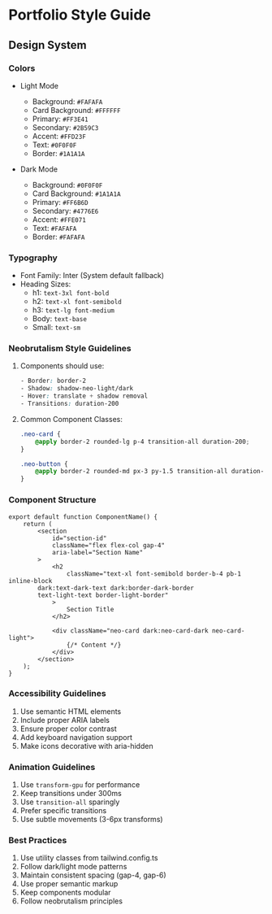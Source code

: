 # Portfolio Style Guide

## Design System

### Colors

-   Light Mode

    -   Background: `#FAFAFA`
    -   Card Background: `#FFFFFF`
    -   Primary: `#FF3E41`
    -   Secondary: `#2B59C3`
    -   Accent: `#FFD23F`
    -   Text: `#0F0F0F`
    -   Border: `#1A1A1A`

-   Dark Mode
    -   Background: `#0F0F0F`
    -   Card Background: `#1A1A1A`
    -   Primary: `#FF6B6D`
    -   Secondary: `#4776E6`
    -   Accent: `#FFE071`
    -   Text: `#FAFAFA`
    -   Border: `#FAFAFA`

### Typography

-   Font Family: Inter (System default fallback)
-   Heading Sizes:
    -   h1: `text-3xl font-bold`
    -   h2: `text-xl font-semibold`
    -   h3: `text-lg font-medium`
    -   Body: `text-base`
    -   Small: `text-sm`

### Neobrutalism Style Guidelines

1. Components should use:

    ```css
    - Border: border-2
    - Shadow: shadow-neo-light/dark
    - Hover: translate + shadow removal
    - Transitions: duration-200
    ```

2. Common Component Classes:

    ```css
    .neo-card {
    	@apply border-2 rounded-lg p-4 transition-all duration-200;
    }

    .neo-button {
    	@apply border-2 rounded-md px-3 py-1.5 transition-all duration-200;
    }
    ```

### Component Structure

```tsx
export default function ComponentName() {
	return (
		<section
			id="section-id"
			className="flex flex-col gap-4"
			aria-label="Section Name"
		>
			<h2
				className="text-xl font-semibold border-b-4 pb-1 inline-block
        dark:text-dark-text dark:border-dark-border
        text-light-text border-light-border"
			>
				Section Title
			</h2>

			<div className="neo-card dark:neo-card-dark neo-card-light">
				{/* Content */}
			</div>
		</section>
	);
}
```

### Accessibility Guidelines

1. Use semantic HTML elements
2. Include proper ARIA labels
3. Ensure proper color contrast
4. Add keyboard navigation support
5. Make icons decorative with aria-hidden

### Animation Guidelines

1. Use `transform-gpu` for performance
2. Keep transitions under 300ms
3. Use `transition-all` sparingly
4. Prefer specific transitions
5. Use subtle movements (3-6px transforms)

### Best Practices

1. Use utility classes from tailwind.config.ts
2. Follow dark/light mode patterns
3. Maintain consistent spacing (gap-4, gap-6)
4. Use proper semantic markup
5. Keep components modular
6. Follow neobrutalism principles
